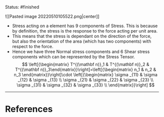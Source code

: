Status: #finished  

![[Pasted image 20220510105522.png|center]]
- Stress acting on a element has 9 components of Stress. This is because by definition, the stress is the response to the force acting per unit area. 
- This means that the stress is dependant on the direction of the force, but also the orientation of the area (which has two components) with respect to the force. 
- Hence we have three Normal stress components and 6 Shear stress components which can be represented by the Stress Tensor. 
$$
\left[{\begin{matrix}
T^{(\mathbf n)}_1 & T^{(\mathbf n)}_2 & T^{(\mathbf n)}_3\end{matrix}}\right]=\left[{\begin{matrix}
n_1 & n_2 & n_3
\end{matrix}}\right]\cdot
\left[{\begin{matrix}
\sigma _{11} & \sigma _{12} & \sigma _{13} \\
\sigma _{21} & \sigma _{22} & \sigma _{23} \\
\sigma _{31} & \sigma _{32} & \sigma _{33} \\
\end{matrix}}\right]
$$






---
# References
